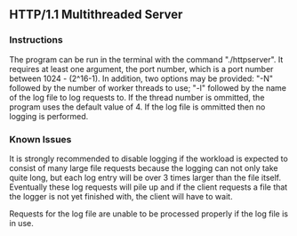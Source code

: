 ## HTTP/1.1 Multithreaded Server
 
### Instructions
  
The program can be run in the terminal with the command "./httpserver". It requires at least one argument, the port number, which is a port number between 1024 - (2^16-1). In addition, two options may be provided: "-N" followed by the number of worker threads to use; "-l" followed by the name of the log file to log requests to. If the thread number is ommitted, the program uses the default value of 4. If the log file is ommitted then no logging is performed.  
  
### Known Issues
  
It is strongly recommended to disable logging if the workload is expected to consist of many large file requests because the logging can not only take quite long, but each log entry will be over 3 times larger than the file itself. Eventually these log requests will pile up and if the client requests a file that the logger is not yet finished with, the client will have to wait.  
  
Requests for the log file are unable to be processed properly if the log file is in use.  